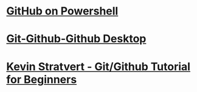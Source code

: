 # [GitHub on Powershell](https://powershellisfun.com/2023/06/26/how-to-create-and-use-your-own-powershell-github-repository/)
# [Git-Github-Github Desktop](https://www.youtube.com/watch?v=8Dd7KRpKeaE)
# [Kevin Stratvert - Git/Github Tutorial for Beginners](https://www.youtube.com/watch?v=tRZGeaHPoaw)

